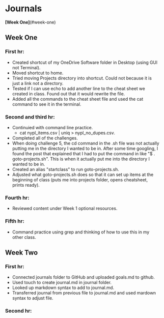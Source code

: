 # Journals

**[Week One]**(#week-one)

## Week One

### First hr:
- Created shortcut of my OneDrive Software folder in Desktop (using GUI not Terminal).
- Moved shortcut to home.
- Tried moving Projects directory into shortcut. Could not because it is just a link not a directory.
- Tested if I can use echo to add another line to the cheat sheet we created in class. Found out that it would rewrite the file.
- Added all the commands to the cheat sheet file and used the cat command to see it in the terminal.
	
### Second and third hr:
- Continuied with command line practice.
    - cat nypl_items.csv | uniq > nypl_no_dupes.csv.
- Completed all of the challenges.
- When doing challenge 5, the cd command in the .sh file was not actually putting me in the directory I wanted to be in. After some time googling, I found the post that explained that I had to put the command in like "$ . goto-projects.sh". This is when it actually put me into the directory I wanted to be in.
- Created an alias "startclass" to run goto-projects.sh.
- Adjusted what goto-projects.sh does so that it can set up items at the beginning of class (puts me into projects folder, opens cheatsheet, prints ready).
	
### Fourth hr:
- Reviewed content under Week 1 optional resources.

### Fifth hr:
- Command practice using grep and thinking of how to use this in my other class.

## Week Two

### First hr:
- Connected journals folder to GitHub and uploaded goals.md to github.
- Used touch to create journal.md in journal folder.
- Looked up markdown syntax to add to journal.md.
- Transferred journal from previous file to journal.md and used mardown syntax to adjust file.

### Second hr:

